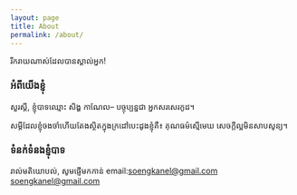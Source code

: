 ```yaml
---
layout: page
title: About
permalink: /about/
---
```


រីក​រាយ​ណាស់​ដែល​បាន​ស្គាល់អ្នក!

### អំពីយើង​ខ្ញុំ

សួរស្ដី,
ខ្ញុំបាទឈ្មោះ សិង្ហ កាណែល– បច្ចុប្បន្នជា អ្នកសរសេរកូដ។

សម្ដី​ដែល​ខ្ញុំចងចាំ​ហើយ​តែង​ស្ថិត​ក្នុង​ក្រដៅ​បេះដូង​ខ្ញុំគឺ៖
គុណធម៌ស្មើមេឃ​​ សេចក្ដីល្អមិនសាបសូន្យ។

### ទំនក់​ទំនងខ្ញុំ​បាទ
រាល់មតិយោបល់, សូមផ្ញើមក​កាន់ email:soengkanel@gmail.com
[soengkanel@gmail.com](mailto:soengkanel@gmail.com)
